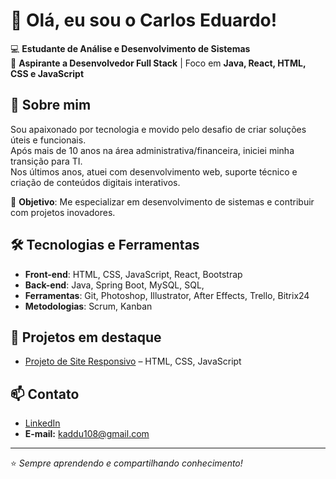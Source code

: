 # 👋 Olá, eu sou o Carlos Eduardo!

💻 **Estudante de Análise e Desenvolvimento de Sistemas**  
🚀 **Aspirante a Desenvolvedor Full Stack** | Foco em **Java, React, HTML, CSS e JavaScript**  

## 📌 Sobre mim
Sou apaixonado por tecnologia e movido pelo desafio de criar soluções úteis e funcionais.  
Após mais de 10 anos na área administrativa/financeira, iniciei minha transição para TI.  
Nos últimos anos, atuei com desenvolvimento web, suporte técnico e criação de conteúdos digitais interativos.  

🎯 **Objetivo**: Me especializar em desenvolvimento de sistemas e contribuir com projetos inovadores.

## 🛠️ Tecnologias e Ferramentas
- **Front-end**: HTML, CSS, JavaScript, React, Bootstrap
- **Back-end**: Java, Spring Boot, MySQL, SQL, 
- **Ferramentas**: Git, Photoshop, Illustrator, After Effects, Trello, Bitrix24
- **Metodologias**: Scrum, Kanban

## 📂 Projetos em destaque
- [Projeto de Site Responsivo]([https://github.com/kaddumotta/projeto-site-responsivo](https://github.com/kaddumotta/Projeto-Cordel/tree/main)) – HTML, CSS, JavaScript

## 📫 Contato
- [LinkedIn](https://www.linkedin.com/in/carlos-eduardo-motta-b520a669)
- **E-mail:** kaddu108@gmail.com

---
⭐️ *Sempre aprendendo e compartilhando conhecimento!*
